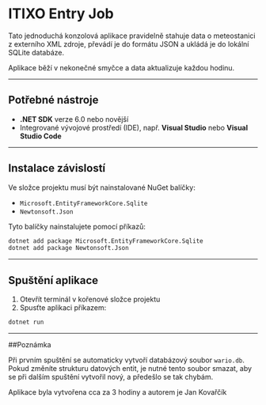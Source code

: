 # ITIXO Entry Job

Tato jednoduchá konzolová aplikace pravidelně stahuje data o meteostanici z externího XML zdroje, převádí je do formátu JSON a ukládá je do lokální SQLite databáze.

Aplikace běží v nekonečné smyčce a data aktualizuje každou hodinu.

---

## Potřebné nástroje

- **.NET SDK** verze 6.0 nebo novější  
- Integrované vývojové prostředí (IDE), např. **Visual Studio** nebo **Visual Studio Code**

---

## Instalace závislostí

Ve složce projektu musí být nainstalované NuGet balíčky:

- `Microsoft.EntityFrameworkCore.Sqlite`  
- `Newtonsoft.Json`

Tyto balíčky nainstalujete pomocí příkazů:

```bash
dotnet add package Microsoft.EntityFrameworkCore.Sqlite
dotnet add package Newtonsoft.Json
```

---

## Spuštění aplikace

1. Otevřít terminál v kořenové složce projektu
2. Spusťte aplikaci příkazem:

```bash
dotnet run
```

---

##Poznámka

Při prvním spuštění se automaticky vytvoří databázový soubor `wario.db`. Pokud změníte strukturu datových entit, je nutné tento soubor smazat, aby se při dalším spuštění vytvořil nový, a předešlo se tak chybám.

Aplikace byla vytvořena cca za 3 hodiny a autorem je Jan Kovařčík
